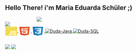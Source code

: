 ## Hello There! i'm Maria Eduarda Schüler ;)
<div align="center">
  <a href="https://github.com/EduardaSchuler">
  <img align="right" width="400" src="https://github-readme-stats.vercel.app/api?username=EduardaSchuler&show_icons=true&theme=dracula&include_all_commits=true&count_private=true"/>
  <img align="left" width="350" src="https://github-readme-stats.vercel.app/api/top-langs/?username=EduardaSchuler&layout=compact&langs_count=7&theme=dracula"/>
</div>
<div style="display: inline_block"><br>
  <img align="center" alt="Duda-Js" height="30" width="40" src="https://raw.githubusercontent.com/devicons/devicon/master/icons/javascript/javascript-plain.svg">
  <img align="center" alt="Duda-HTML" height="30" width="40" src="https://raw.githubusercontent.com/devicons/devicon/master/icons/html5/html5-original.svg">
  <img align="center" alt="Duda-CSS" height="30" width="40" src="https://raw.githubusercontent.com/devicons/devicon/master/icons/css3/css3-original.svg" />
  <img align="center" alt="Duda-Java" height="30" width="40" src="https://icongr.am/devicon/java-original.svg?size=148&color=currentColor" />
  <img align="center" alt= "Duda-SQL" height="30" width="40" src="https://cdn.jsdelivr.net/gh/devicons/devicon/icons/postgresql/postgresql-original.svg" />        
</div>
  
  ##
 
<div> 
  <a href = "mailto:dudaschuler2011@gmail.com"><img src="https://img.shields.io/badge/-Gmail-%23333?style=for-the-badge&logo=gmail&logoColor=white" target="_blank"></a>
  <a href="https://www.linkedin.com/in/maria-eduarda-schuler/" target="_blank"><img src="https://img.shields.io/badge/-LinkedIn-%230077B5?style=for-the-badge&logo=linkedin&logoColor=white" target="_blank"></a> 
  
</div>
